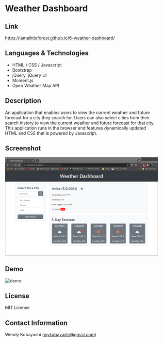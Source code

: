 # Weather Dashboard

## Link
https://iamalittleforest.github.io/6-weather-dashboard/

## Languages & Technologies 
* HTML / CSS / Javascript
* Bootstrap
* jQuery, jQuery UI
* Moment.js 
* Open Weather Map API

## Description
An application that enables users to view the current weather and future forecast for a city they search for. Users can also select cities from their search history to view the current weather and future forecast for that city. This application runs in the browser and features dynamically updated HTML and CSS that is powered by Javascript.

## Screenshot
<img src="assets/images/README-screenshot.png" alt="screenshot">

## Demo
<img src="assets/images/README-demo.gif" alt="demo">

## License
MIT License

## Contact Information
Wendy Kobayashi (<wykobayashi@gmail.com>)